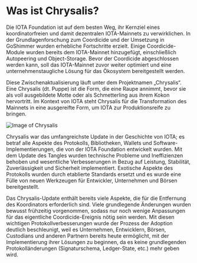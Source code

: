 <!--
---article_info
title: Was ist Chrysalis?
author: [author_1]
reviews: [skay, Doenermaker, TomMax2407, Marw, vrom]
---
-->

# Was ist Chrysalis?

Die IOTA Foundation ist auf dem besten Weg, ihr Kernziel eines koordinatorfreien und damit dezentralen IOTA-Mainnets zu verwirklichen. In der Grundlagenforschung zum Coordicide und der Umsetzung in GoShimmer wurden erhebliche Fortschritte erzielt. Einige Coordicide-Module wurden bereits dem IOTA-Mainnet hinzugefügt, einschließlich Autopeering und Object-Storage. Bevor der Coordicide abgeschlossen werden kann, soll das IOTA-Mainnet zuvor weiter optimiert und eine unternehmenstaugliche Lösung für das Ökosystem bereitgestellt werden. 

Diese Zwischenaktualisierung läuft unter dem Projektnamen „Chrysalis“. Eine Chrysalis (dt. Puppe) ist die Form, die eine Raupe annimmt, bevor sie als voll ausgebildete Motte oder als Schmetterling aus ihrem Kokon hervortritt. Im Kontext von IOTA steht Chrysalis für die Transformation des Mainnets in eine ausgereifte Form, um IOTA zur Produktionsreife zu bringen.

![Image of Chrysalis](https://iota-einsteiger-guide.de/media/images/2_msrp09plbisdivo3t9kmwq.png)

Chrysalis war das umfangreichste Update in der Geschichte von IOTA; es betraf alle Aspekte des Protokolls, Bibliotheken, Wallets und Software-Implementierungen, die von der IOTA Foundation entwickelt wurden. Mit dem Update des Tangles wurden technische Probleme und Ineffizienzen behoben und wesentliche Verbesserungen in Bezug auf Leistung, Stabilität, Zuverlässigkeit und Sicherheit implementiert. Exotische Aspekte des Protokolls wurden durch etablierte Standards ersetzt und es wurde eine Fülle von neuen Werkzeugen für Entwickler, Unternehmen und Börsen bereitgestellt.

Das Chrysalis-Update enthält bereits viele Aspekte, die für die Entfernung des Koordinators erforderlich sind. Viele grundlegende Änderungen wurden bewusst frühzeitig vorgenommen, sodass nur noch wenige Anpassungen für das eigentliche Coordicide-Ereignis nötig sein werden. Mit diesen wichtigen Protokollverbesserungen wurde der Prozess der Adoption deutlich beschleunigt, weil es Unternehmen, Entwicklern, Börsen, Custodians und anderen Partnern bereits heute ermöglicht, mit der Implementierung ihrer Lösungen zu beginnen, da es keine grundlegenden Protokolländerungen (Signaturschema, Ledger-State, etc.) mehr geben wird.
